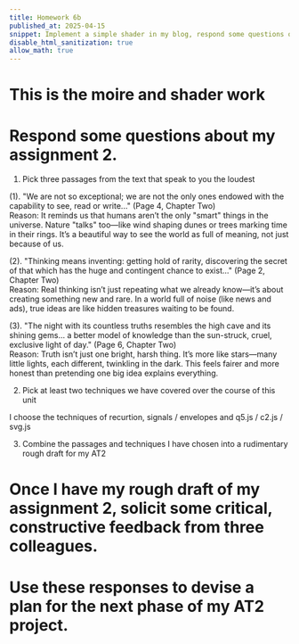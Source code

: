 ```yaml
---
title: Homework 6b
published_at: 2025-04-15
snippet: Implement a simple shader in my blog, respond some questions of my assignment 2. Once I have my rough draft of my assignment 2, solicit some critical, constructive feedback from three colleagues.
disable_html_sanitization: true
allow_math: true
---
```


# This is the moire and shader work

<div id="moire_circles"></div>

<script type="module">
import * as THREE from "https://cdnjs.cloudflare.com/ajax/libs/three.js/0.174.0/three.module.js" 
import codeblockRenderer from "/250415/codeblock_renderer.js"

const div = document.getElementById ("moire_circles")
const width = div.parentNode.scrollWidth
const height = width * 9 / 16

// Basic three.js setup
const scene = new THREE.Scene()
const camera = new THREE.PerspectiveCamera(70, width / height, 0.01, 10)
camera.position.z = 0.6

const renderer = new THREE.WebGLRenderer({ antialias: true })
renderer.setSize(width, height)
div.appendChild(renderer.domElement)

// Track mouse position
const mouse = new THREE.Vector2(0.5, 0.5)

div.onmousemove = event => {
    const rect = renderer.domElement.getBoundingClientRect()
    mouse.x = (event.clientX - rect.left) / width
    mouse.y = 1.0 - (event.clientY - rect.top) / height
}

div.onmouseleave = () => {
    // Return to center with smooth animation
    gsap.to(mouse, {x: 0.5, y: 0.5, duration: 1})
}

// Create shader material with more complex patterns
const shaderMaterial = new THREE.ShaderMaterial({
    uniforms: {
        u_time: { value: 0.0 },
        u_mouse: { value: mouse },
        u_resolution: { value: new THREE.Vector2(width, height) }
    },
    vertexShader: `
        varying vec2 vUv;
        void main() {
            vUv = uv;
            gl_Position = projectionMatrix * modelViewMatrix * vec4(position, 1.0);
        }
    `,
    fragmentShader: `
        uniform float u_time;
        uniform vec2 u_mouse;
        uniform vec2 u_resolution;
        varying vec2 vUv;
        
        // Helper function for smooth interpolation
        float smoothCircle(vec2 uv, vec2 center, float radius, float smoothness) {
            return smoothstep(radius, radius + smoothness, distance(uv, center));
        }
        
        void main() {
            // Normalized pixel coordinates with aspect ratio correction
            float aspect = u_resolution.x / u_resolution.y;
            vec2 uv = vec2(vUv.x * aspect, vUv.y);
            vec2 mousePos = vec2(u_mouse.x * aspect, u_mouse.y);
            
            // Animate centers slightly
            vec2 center1 = vec2(0.5 * aspect + sin(u_time * 0.3) * 0.1, 
                         0.5 + cos(u_time * 0.2) * 0.1);
            vec2 center2 = mousePos;
            
            // Create multiple circle patterns with different frequencies
           float pattern1 = sin(distance(uv, center1) * 200.0 + u_time * 2.0) * 0.5 + 0.5;
           float pattern2 = cos(distance(uv, center2) * 180.0 - u_time * 1.5) * 0.5 + 0.5;
           float pattern3 = sin(distance(uv, center1) * 160.0 + u_time * 3.0) * 0.5 + 0.5;
            
            // Combine patterns in interesting ways
            float moire1 = pattern1 * pattern2;
            float moire2 = pattern2 * pattern3;
            float moire3 = pattern1 * pattern3;
            
            // Add some color variation based on patterns and time
            float r = mix(moire1, moire2, sin(u_time * 0.5) * 0.5 + 0.5);
            float g = mix(moire2, moire3, u_mouse.x);
            float b = mix(moire3, moire1, u_mouse.y);
            
            // Add pulsing effect
            float pulse = sin(u_time) * 0.1 + 0.9;
            vec3 color = vec3(r * pulse, g * pulse, b * pulse);
            
            // Add subtle gradient
            color *= 0.8 + 0.2 * vUv.y;
            
            gl_FragColor = vec4(color, 1.0);
        }
    `
});

// Create plane and add to scene
const geometry = new THREE.PlaneGeometry(1.6, 0.9)
const mesh = new THREE.Mesh(geometry, shaderMaterial)
scene.add(mesh)

// Handle window resize
window.addEventListener('resize', () => {
    const width = div.parentNode.scrollWidth
    const height = width * 9 / 16
    camera.aspect = width / height
    camera.updateProjectionMatrix()
    renderer.setSize(width, height)
    shaderMaterial.uniforms.u_resolution.value.set(width, height)
})

// Animation loop
renderer.setAnimationLoop(time => {
    shaderMaterial.uniforms.u_time.value = time * 0.001
    shaderMaterial.uniforms.u_mouse.value = mouse
    renderer.render(scene, camera)
})

// Render code block
codeblockRenderer(document, "moire_circles_script", "moire_circles_code")
</script>

# Respond some questions about my assignment 2.

1. Pick three passages from the text that speak to you the loudest

(1). "We are not so exceptional; we are not the only ones endowed with the capability to see, read or write..."
(Page 4, Chapter Two)\
Reason:
It reminds us that humans aren’t the only "smart" things in the universe. Nature "talks" too—like wind shaping dunes or trees marking time in their rings. It’s a beautiful way to see the world as full of meaning, not just because of us.

(2). "Thinking means inventing: getting hold of rarity, discovering the secret of that which has the huge and contingent chance to exist..."
(Page 2, Chapter Two)\
Reason:
Real thinking isn’t just repeating what we already know—it’s about creating something new and rare. In a world full of noise (like news and ads), true ideas are like hidden treasures waiting to be found.

(3). "The night with its countless truths resembles the high cave and its shining gems... a better model of knowledge than the sun-struck, cruel, exclusive light of day."
(Page 6, Chapter Two)\
Reason:
Truth isn’t just one bright, harsh thing. It’s more like stars—many little lights, each different, twinkling in the dark. This feels fairer and more honest than pretending one big idea explains everything.

2. Pick at least two techniques we have covered over the course of this unit

I choose the techniques of recurtion, signals / envelopes and q5.js / c2.js / svg.js

3. Combine the passages and techniques I have chosen into a rudimentary rough draft for my AT2

# Once I have my rough draft of my assignment 2, solicit some critical, constructive feedback from three colleagues.

# Use these responses to devise a plan for the next phase of my AT2 project.
